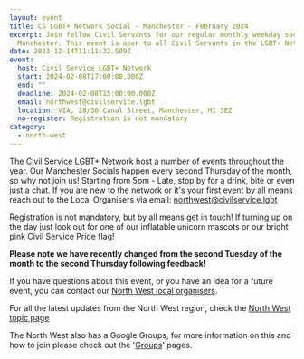 ```yaml
---
layout: event
title: CS LGBT+ Network Social - Manchester - February 2024
excerpt: Join fellow Civil Servants for our regular monthly weekday social in
  Manchester. This event is open to all Civil Servants in the LGBT+ Network.
date: 2023-12-14T11:11:32.509Z
event:
  host: Civil Service LGBT+ Network
  start: 2024-02-08T17:00:00.000Z
  end: ""
  deadline: 2024-02-08T15:00:00.000Z
  email: northwest@civilservice.lgbt
  location: VIA, 28/30 Canal Street, Manchester, M1 3EZ
  no-register: Registration is not mandatory
category:
  - north-west
---
```

The Civil Service LGBT+ Network host a number of events throughout the year. Our Manchester Socials happen every second Thursday of the month, so why not join us! Starting from 5pm - Late, stop by for a drink, bite or even just a chat. If you are new to the network or it's your first event by all means reach out to the Local Organisers via email: [northwest@civilservice.lgbt](<mailto: northwest@civilservice.lgbt>)

Registration is not mandatory, but by all means get in touch! If turning up on the day just look out for one of our inflatable unicorn mascots or our bright pink Civil Service Pride flag!

**Please note we have recently changed from the second Tuesday of the month to the second Thursday following feedback!**

If you have questions about this event, or you have an idea for a future event, you can contact our [North West local organisers](mailto:northwest@civilservice.lgbt).

For all the latest updates from the North West region, check the [North West topic page](/topic/north-west)

T﻿he North West also has a Google Groups, for more information on this and how to join please check out the '[Groups](https://www.civilservice.lgbt/groups/)' pages.